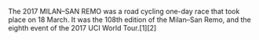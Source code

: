 The 2017 MILAN–SAN REMO was a road cycling one-day race that took place on 18 March. It was the 108th edition of the Milan–San Remo, and the eighth event of the 2017 UCI World Tour.[1][2]
